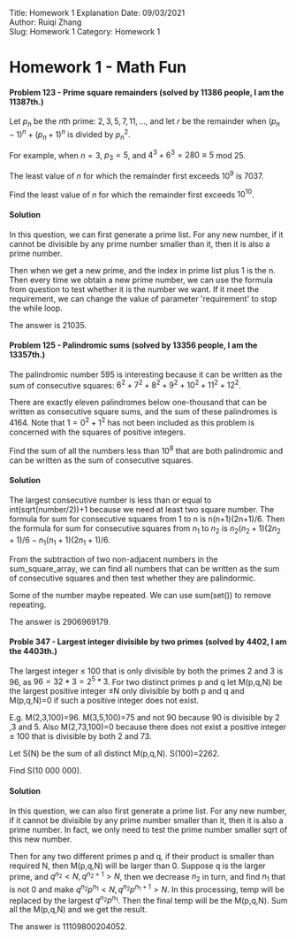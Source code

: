 Title: Homework 1 Explanation
Date: 09/03/2021   
Author: Ruiqi Zhang  
Slug: Homework 1
Category: Homework 1

# Homework 1 - Math Fun

#### Problem 123 - Prime square remainders (solved by 11386 people, I am the 11387th.)

Let $p_n$ be the $n$th prime: $2, 3, 5, 7, 11, ...,$ and let $r$ be the remainder when $(p_n−1)^n + (p_n+1)^n$ is divided by $p_n^2$.

For example, when $n = 3$, $p_3 = 5$, and $4^3 + 6^3 = 280 ≡ 5$ mod $25$.

The least value of $n$ for which the remainder first exceeds $10^9$ is $7037$.

Find the least value of $n$ for which the remainder first exceeds $10^{10}$.

#### Solution 

In this question, we can first generate a prime list. For any new number, if it cannot be divisible by any prime number smaller than it, then it is also a prime number. 

Then when we get a new prime, and the index in prime list plus 1 is the n. Then every time we obtain a new prime number, we can use the formula from question to test whether it is the number we want. If it meet the requirement, we can change the value of parameter 'requirement' to stop the while loop.

The answer is 21035.

#### Problem 125 - Palindromic sums (solved by 13356 people, I am the 13357th.)

The palindromic number 595 is interesting because it can be written as the sum of consecutive squares:  $6^2 + 7^2 + 8^2 + 9^2 + 10^2 + 11^2 + 12^2$.

There are exactly eleven palindromes below one-thousand that can be written as consecutive square sums, and the sum of these palindromes is $4164$. Note that $1 = 0^2 + 1^2$ has not been included as this problem is concerned with the squares of positive integers.

Find the sum of all the numbers less than $10^8$ that are both palindromic and can be written as the sum of consecutive squares.

#### Solution

The largest consecutive number is less than or equal to int(sqrt(number/2))+1 because we need at least two square number. The formula for sum for consecutive squares from 1 to n is n(n+1)(2n+1)/6.
Then the formula for sum for consecutive squares from $n_1$ to $n_2$ is $n_2(n_2+1)(2n_2+1)/6-n_1(n_1+1)(2n_1+1)/6$.

From the subtraction of two non-adjacent numbers in the sum_square_array, we can find all numbers that can be written as the sum of consecutive squares and then test whether they are palindormic.

Some of the number maybe repeated. We can use sum(set()) to remove repeating.

The answer is 2906969179.

#### Proble 347 - Largest integer divisible by two primes (solved by 4402, I am the 4403th.)

The largest integer ≤ 100 that is only divisible by both the primes 2 and 3 is 96, as $96=32*3=2^5*3$. For two distinct primes p and q let M(p,q,N) be the largest positive integer ≤N only divisible by both p and q and M(p,q,N)=0 if such a positive integer does not exist.

E.g. M(2,3,100)=96.
M(3,5,100)=75 and not 90 because 90 is divisible by 2 ,3 and 5.
Also M(2,73,100)=0 because there does not exist a positive integer ≤ 100 that is divisible by both 2 and 73.

Let S(N) be the sum of all distinct M(p,q,N). S(100)=2262.

Find S(10 000 000).

#### Solution

In this question, we can also first generate a prime list. For any new number, if it cannot be divisible by any prime number smaller than it, then it is also a prime number. In fact, we only need to test the prime number smaller sqrt of this new number.

Then for any two different primes p and q, if their product is smaller than required N, then M(p,q,N) will be larger than 0. Suppose q is the larger prime, and $q^{n_2}<N, q^{n_2+1}>N$, then we decrease $n_2$ in turn, and find $n_1$ that is not 0 and make $q^{n_2}p^{n_1}<N, q^{n_2}p^{n_1+1}>N$. In this processing, temp will be replaced by the largest  $q^{n_2}p^{n_1}$. Then the final temp will be the M(p,q,N). Sum all the M(p,q,N) and we get the result.

The answer is 11109800204052.
